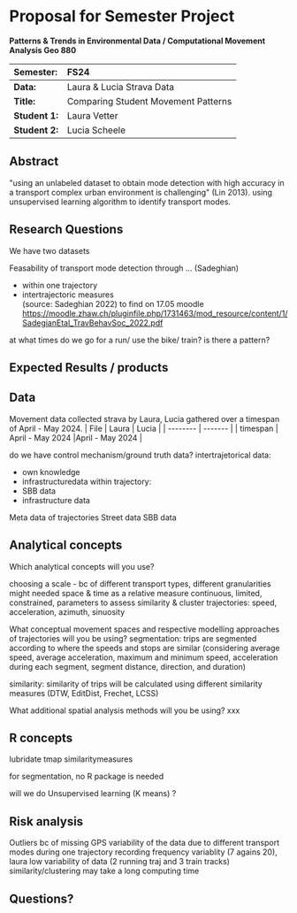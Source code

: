 # Proposal for Semester Project

<!-- 
Please render a pdf version of this Markdown document with the command below (in your bash terminal) and push this file to Github

quarto render Readme.md --to pdf
-->

**Patterns & Trends in Environmental Data / Computational Movement
Analysis Geo 880**

| Semester:      | FS24                                     |
|:---------------|:---------------------------------------- |
| **Data:**      | Laura & Lucia Strava Data  |
| **Title:**     | Comparing Student Movement Patterns        |
| **Student 1:** | Laura Vetter                        |
| **Student 2:** | Lucia Scheele                        |

## Abstract 
<!-- (50-60 words) -->
"using an unlabeled dataset to obtain mode detection with high accuracy in a transport complex urban environment is challenging" (Lin 2013). 
using unsupervised learning algorithm to identify transport modes. 

## Research Questions
<!-- (50-60 words) -->
We have two datasets 

Feasability of transport mode detection through ... (Sadeghian)

  - within one trajectory 
  - intertrajectoric measures  
    (source: Sadeghian 2022) to find on 17.05 moodle https://moodle.zhaw.ch/pluginfile.php/1731463/mod_resource/content/1/SadegianEtal_TravBehavSoc_2022.pdf 

at what times do we go for a run/ use the bike/ train? is there a pattern?


## Expected Results / products
<!-- What do you expect, anticipate? -->

## Data
<!-- What data will you use? Will you require additional context data? Where do you get this data from? Do you already have all the data? -->
Movement data collected strava by Laura, Lucia gathered over a timespan of April - May 2024. 
| File  | Laura   | Lucia |
| -------- | ------- |
| timespan  | April - May 2024    |April - May 2024    |

do we have control mechanism/ground truth data? 
  intertrajetorical data:
  - own knowledge
  - infrastructuredata 
  within trajectory:
  - SBB data 
  - infrastructure data 


Meta data of trajectories 
Street data 
SBB data 

## Analytical concepts
Which analytical concepts will you use? 

choosing a scale -  bc of different transport types, different granularities might needed 
space & time as a relative measure
continuous, limited, constrained,
parameters to assess similarity & cluster trajectories: speed, acceleration, azimuth, sinuosity 


What conceptual movement spaces and respective modelling approaches of trajectories will you be using? 
segmentation: trips are segmented according to where the speeds and stops are similar
(considering average speed, average acceleration, maximum and minimum speed, acceleration during each segment, segment distance, direction, and duration) 

similarity: 
similarity of trips will be calculated using different similarity measures (DTW, EditDist, Frechet, LCSS)


What additional spatial analysis methods will you be using? 
xxx

## R concepts
<!-- Which R concepts, functions, packages will you mainly use. What additional spatial analysis methods will you be using? -->
lubridate 
tmap
similaritymeasures

for segmentation, no R package is needed

will we do Unsupervised learning (K means) ?


## Risk analysis
<!-- What could be the biggest challenges/problems you might face? What is your plan B? -->
Outliers bc of missing GPS 
variability of the data due to different transport modes during one trajectory
recording frequency variablity (7 agains 20), laura low variability of data (2 running traj and 3 train tracks)
similarity/clustering may take a long computing time
## Questions? 
<!-- Which questions would you like to discuss at the coaching session? -->

